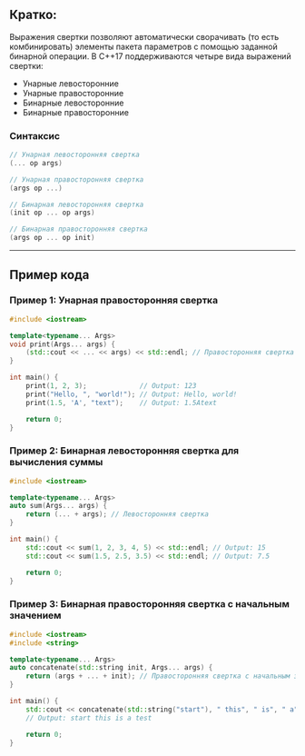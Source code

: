 ## Кратко:

Выражения свертки позволяют автоматически сворачивать (то есть комбинировать) элементы пакета параметров с помощью заданной бинарной операции. В C++17 поддерживаются четыре вида выражений свертки:

- Унарные левосторонние
- Унарные правосторонние
- Бинарные левосторонние
- Бинарные правосторонние

### Синтаксис

```cpp
// Унарная левосторонняя свертка
(... op args)

// Унарная правосторонняя свертка
(args op ...)

// Бинарная левосторонняя свертка
(init op ... op args)

// Бинарная правосторонняя свертка
(args op ... op init)
```

---

## Пример кода

### Пример 1: Унарная правосторонняя свертка

```cpp
#include <iostream>

template<typename... Args>
void print(Args... args) {
    (std::cout << ... << args) << std::endl; // Правосторонняя свертка
}

int main() {
    print(1, 2, 3);             // Output: 123
    print("Hello, ", "world!"); // Output: Hello, world!
    print(1.5, 'A', "text");    // Output: 1.5Atext

    return 0;
}
```

### Пример 2: Бинарная левосторонняя свертка для вычисления суммы

```cpp
#include <iostream>

template<typename... Args>
auto sum(Args... args) {
    return (... + args); // Левосторонняя свертка
}

int main() {
    std::cout << sum(1, 2, 3, 4, 5) << std::endl; // Output: 15
    std::cout << sum(1.5, 2.5, 3.5) << std::endl; // Output: 7.5

    return 0;
}
```

### Пример 3: Бинарная правосторонняя свертка с начальным значением

```cpp
#include <iostream>
#include <string>

template<typename... Args>
auto concatenate(std::string init, Args... args) {
    return (args + ... + init); // Правосторонняя свертка с начальным значением
}

int main() {
    std::cout << concatenate(std::string("start"), " this", " is", " a", " test") << std::endl; 
    // Output: start this is a test

    return 0;
}
```
